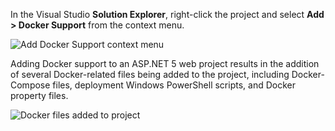 In the Visual Studio **Solution Explorer**, right-click the project and select **Add > Docker Support** from the context menu.

![Add Docker Support context menu](./media/vs-azure-tools-docker-hosting-web-apps-in-docker/docker-support-context-menu.png)

Adding Docker support to an ASP.NET 5 web project results in the addition of several Docker-related
files being added to the project, including Docker-Compose files, deployment Windows PowerShell scripts, and Docker property files. 

![Docker files added to project](./media/vs-azure-tools-docker-hosting-web-apps-in-docker/docker-files-added.png)